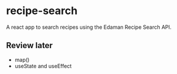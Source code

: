 # recipe-search

A react app to search recipes using the Edaman Recipe Search API.

## Review later

- map()
- useState and useEffect

